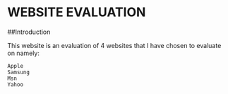 # WEBSITE EVALUATION

##Introduction

This website is an evaluation of 4 websites that I have chosen to evaluate on namely:

```
Apple
Samsung
Msn
Yahoo
```



